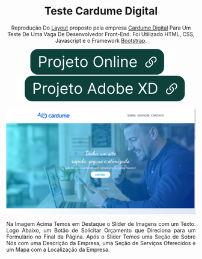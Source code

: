 <div align="center">

# Teste Cardume Digital

Reprodução Do [Layout](https://xd.adobe.com/view/fae87770-c4c5-4cef-800d-6d9e7bfaeb99-afbb/) proposto pela empresa [Cardume Digital](https://cardume.digital/) Para Um Teste De Uma Vaga De Desenvolvedor Front-End. Foi Utilizado HTML, CSS, Javascript e o Framework [Bootstrap](https://getbootstrap.com/).

[![Projeto Online](img/btnOnline.svg)](https://ericrq.github.io/TesteDevCardumeDigital/) [![Projeto Adobe XD](img/btnXD.svg)](https://xd.adobe.com/view/fae87770-c4c5-4cef-800d-6d9e7bfaeb99-afbb/)

[![projeto rick and morty](img/cardumeDigital.png)](https://ericrq.github.io/TesteDevCardumeDigital/)

<div align="justify">Na Imagem Acima Temos em Destaque o Slider de Imagens com um Texto. Logo Abaixo, um Botão de Solicitar Orçamento que Direciona para um Formulário no Final da Página. Após o Slider Temos uma Seção de Sobre Nós com uma Descrição da Empresa, uma Seção de Serviços Oferecidos e um Mapa com a Localização da Empresa. 
</div>

</div>
